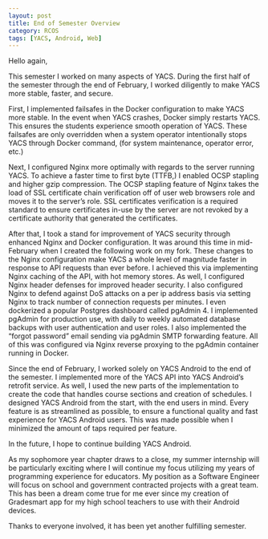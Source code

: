 ```yaml
---
layout: post
title: End of Semester Overview
category: RCOS
tags: [YACS, Android, Web]
---
```


Hello again,

This semester I worked on many aspects of YACS. During the first half of the semester through the end of February, I worked diligently to make YACS more stable, faster, and secure.

First, I implemented failsafes in the Docker configuration to make YACS more stable. In the event when YACS crashes, Docker simply restarts YACS. This ensures the students experience smooth operation of YACS. These failsafes are only overridden when a system operator intentionally stops YACS through Docker command, (for system maintenance, operator error, etc.)

Next, I configured Nginx more optimally with regards to the server running YACS. To achieve a faster time to first byte (TTFB,) I enabled OCSP stapling and higher gzip compression. The OCSP stapling feature of Nginx takes the load of SSL certificate chain verification off of user web browsers role and moves it to the server’s role. SSL certificates verification is a required standard to ensure certificates in-use by the server are not revoked by a certificate authority that generated the certificates.

After that, I took a stand for improvement of YACS security through enhanced Nginx and Docker configuration. It was around this time in mid-February when I created the following work on my fork. These changes to the Nginx configuration make YACS a whole level of magnitude faster in response to API requests than ever before. I achieved this via implementing Nginx caching of the API, with hot memory stores. As well, I configured Nginx header defenses for improved header security. I also configured Nginx to defend against DoS attacks on a per ip address basis via setting Nginx to track number of connection requests per minutes. I even dockerized a popular Postgres dashboard called pgAdmin 4. I implemented pgAdmin for production use, with daily to weekly automated database backups with user authentication and user roles. I also implemented the “forgot password” email sending via pgAdmin SMTP forwarding feature. All of this was configured via Nginx reverse proxying to the pgAdmin container running in Docker.

Since the end of February, I worked solely on YACS Android to the end of the semester. I implemented more of the YACS API into YACS Android’s retrofit service. As well, I used the new parts of the implementation to create the code that handles course sections and creation of schedules. I designed YACS Android from the start, with the end users in mind. Every feature is as streamlined as possible, to ensure a functional quality and fast experience for YACS Android users. This was made possible when I minimized the amount of taps required per feature.

In the future, I hope to continue building YACS Android.

As my sophomore year chapter draws to a close, my summer internship will be particularly exciting where I will continue my focus utilizing my years of programming experience for educators. My position as a Software Engineer will focus on school and government contracted projects with a great team. This has been a dream come true for me ever since my creation of Gradesmart app for my high school teachers to use with their Android devices.

Thanks to everyone involved, it has been yet another fulfilling semester.
